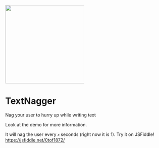 <a href="https://www.mrfake.name/ghpromo" target="_blank"><img src="https://mrfake.name/ghpromo/promo.png" height="250"></a>
# TextNagger
Nag your user to hurry up while writing text

Look at the demo for more information.

It will nag the user every <i style="font-family: 'Times New Roman'">x</i> seconds (right now it is 1).
Try it on JSFiddle! https://jsfiddle.net/0tof1872/
